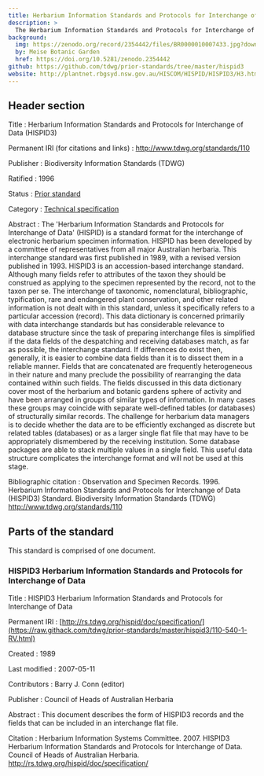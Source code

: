 ```yaml
---
title: Herbarium Information Standards and Protocols for Interchange of Data (HISPID3)
description: >
  The Herbarium Information Standards and Protocols for Interchange of Data (HISPID) is a standard format for the interchange of electronic herbarium specimen information.
background:
  img: https://zenodo.org/record/2354442/files/BR0000010007433.jpg?download=1
  by: Meise Botanic Garden
  href: https://doi.org/10.5281/zenodo.2354442
github: https://github.com/tdwg/prior-standards/tree/master/hispid3
website: http://plantnet.rbgsyd.nsw.gov.au/HISCOM/HISPID/HISPID3/H3.html
---
```


## Header section

Title
: Herbarium Information Standards and Protocols for Interchange of Data (HISPID3)

Permanent IRI (for citations and links)
: <http://www.tdwg.org/standards/110>

Publisher
: Biodiversity Information Standards (TDWG)

Ratified
: 1996

Status
: [Prior standard](/standards/status-and-categories/#status)

Category
: [Technical specification](/standards/status-and-categories/#category)

Abstract
: The 'Herbarium Information Standards and Protocols for Interchange of Data' (HISPID) is a standard format for the interchange of electronic herbarium specimen information. HISPID has been developed by a committee of representatives from all major Australian herbaria. This interchange standard was first published in 1989, with a revised version published in 1993. HISPID3 is an accession-based interchange standard. Although many fields refer to attributes of the taxon they should be construed as applying to the specimen represented by the record, not to the taxon per se. The interchange of taxonomic, nomenclatural, bibliographic, typification, rare and endangered plant conservation, and other related information is not dealt with in this standard, unless it specifically refers to a particular accession (record). This data dictionary is concerned primarily with data interchange standards but has considerable relevance to database structure since the task of preparing interchange files is simplified if the data fields of the despatching and receiving databases match, as far as possible, the interchange standard. If differences do exist then, generally, it is easier to combine data fields than it is to dissect them in a reliable manner. Fields that are concatenated are frequently heterogeneous in their nature and many preclude the possibility of rearranging the data contained within such fields. The fields discussed in this data dictionary cover most of the herbarium and botanic gardens sphere of activity and have been arranged in groups of similar types of information. In many cases these groups may coincide with separate well-defined tables (or databases) of structurally similar records. The challenge for herbarium data managers is to decide whether the data are to be efficiently exchanged as discrete but related tables (databases) or as a larger single flat file that may have to be appropriately dismembered by the receiving institution. Some database packages are able to stack multiple values in a single field. This useful data structure complicates the interchange format and will not be used at this stage.

Bibliographic citation
: Observation and Specimen Records. 1996. Herbarium Information Standards and Protocols for Interchange of Data (HISPID3) Standard. Biodiversity Information Standards (TDWG) <http://www.tdwg.org/standards/110>

## Parts of the standard

This standard is comprised of one document.

### HISPID3 Herbarium Information Standards and Protocols for Interchange of Data

Title
: HISPID3 Herbarium Information Standards and Protocols for Interchange of Data

Permanent IRI
: [http://rs.tdwg.org/hispid/doc/specification/](https://raw.githack.com/tdwg/prior-standards/master/hispid3/110-540-1-RV.html)

Created
: 1989

Last modified
: 2007-05-11

Contributors
: Barry J. Conn (editor)

Publisher
: Council of Heads of Australian Herbaria

Abstract
: This document describes the form of HISPID3 records and the fields that can be included in an interchange flat file.

Citation
: Herbarium Information Systems Committee. 2007. HISPID3 Herbarium Information Standards and Protocols for Interchange of Data. Council of Heads of Australian Herbaria. <http://rs.tdwg.org/hispid/doc/specification/>
